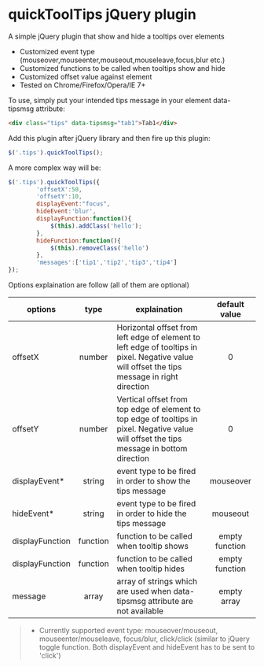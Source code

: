 # quickToolTips jQuery plugin
A simple jQuery plugin that show and hide a tooltips over elements

 * Customized event type (mouseover,mouseenter,mouseout,mouseleave,focus,blur etc.)
 * Customized functions to be called when tooltips show and hide 
 * Customized offset value against element
 * Tested on Chrome/Firefox/Opera/IE 7+

To use, simply put your intended tips message in your element data-tipsmsg attribute:

```html
<div class="tips" data-tipsmsg="tab1">Tab1</div>
```
Add this plugin after jQuery library and then fire up this plugin:

```javascript
$('.tips').quickToolTips();
```

A more complex way will be:
```javascript
$('.tips').quickToolTips({
        'offsetX':50,
        'offsetY':10,
        displayEvent:"focus",
        hideEvent:'blur',
        displayFunction:function(){
            $(this).addClass('hello');
        },
        hideFunction:function(){
            $(this).removeClass('hello')
        },
        'messages':['tip1','tip2','tip3','tip4']
});
```

Options explaination are follow (all of them are optional)

| options | type | explaination | default value |
| ------- | :--: |------------ | :-------------: |
| offsetX | number |Horizontal offset from left edge of element to left edge of tooltips in pixel. Negative value will offset the tips message in right direction  | 0 |
| offsetY | number | Vertical offset from top edge of element to top edge of tooltips in pixel. Negative value will offset the tips message in bottom direction | 0 |
| displayEvent* | string | event type to be fired in order to show the tips message  | mouseover |
| hideEvent* | string | event type to be fired in order to hide the tips message | mouseout |
| displayFunction | function | function to be called when tooltip shows | empty function | 
| displayFunction | function | function to be called when tooltip hides | empty function |
| message | array | array of strings which are used when data-tipsmsg attribute are not available | empty array

> * Currently supported event type: mouseover/mouseout, mouseenter/mouseleave, focus/blur, click/click (similar to jQuery toggle function. Both displayEvent and hideEvent has to be sent to 'click')

